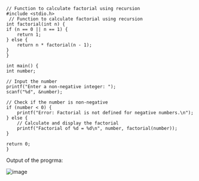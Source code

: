     // Function to calculate factorial using recursion
    #include <stdio.h>
     // Function to calculate factorial using recursion
    int factorial(int n) {
    if (n == 0 || n == 1) {
        return 1;
    } else {
        return n * factorial(n - 1);
    }
    }

    int main() {
    int number;

    // Input the number
    printf("Enter a non-negative integer: ");
    scanf("%d", &number);

    // Check if the number is non-negative
    if (number < 0) {
        printf("Error: Factorial is not defined for negative numbers.\n");
    } else {
        // Calculate and display the factorial
        printf("Factorial of %d = %d\n", number, factorial(number));
    }

    return 0;
    }


Output of the progrma:


![image](https://github.com/AklavyaSangra/Homework/assets/146859465/c44de074-0ceb-4f47-a13b-e287326b4b68)




    
